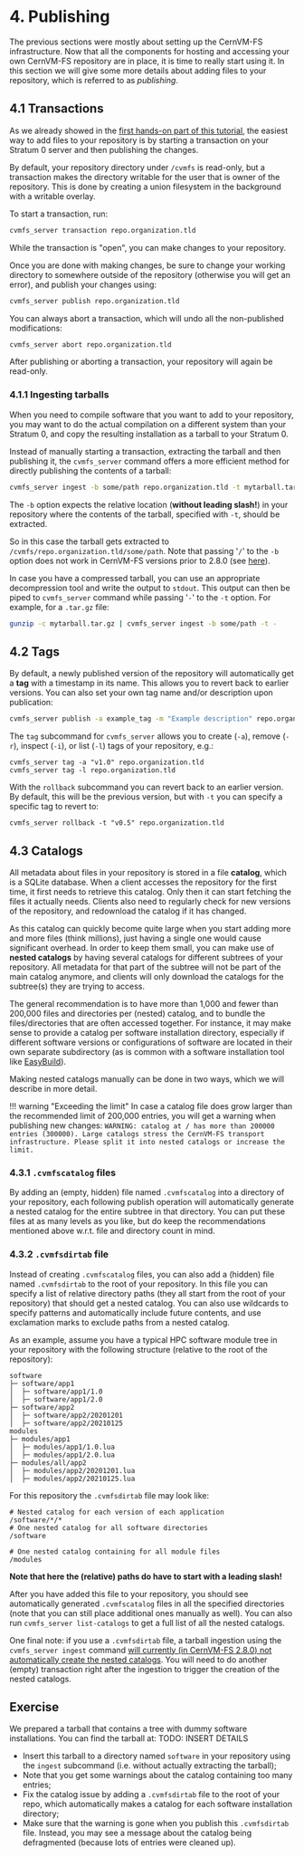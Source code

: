 # 4. Publishing

The previous sections were mostly about setting up the CernVM-FS infrastructure. Now that all the components for hosting and accessing your own CernVM-FS repository are in place, it is time to really start using it.
In this section we will give some more details about adding files to your repository, which is referred to as *publishing*.

## 4.1 Transactions

As we already showed in the [first hands-on part of this tutorial](02_stratum0_client.md),
the easiest way to add files to your repository is by starting a transaction on your Stratum 0 server
and then publishing the changes.

By default, your repository directory under `/cvmfs` is read-only, but a transaction makes the directory writable for the user that is owner of the repository. This is done by creating a union filesystem in the background
with a writable overlay.

To start a transaction, run:

```bash
cvmfs_server transaction repo.organization.tld
```

While the transaction is "open", you can make changes to your repository.

Once you are done with making changes, be sure to change your working directory to somewhere outside of the
repository (otherwise you will get an error), and publish your changes using:
```bash
cvmfs_server publish repo.organization.tld
```

You can always abort a transaction, which will undo all the non-published modifications:
```bash
cvmfs_server abort repo.organization.tld
```

After publishing or aborting a transaction, your repository will again be read-only.

### 4.1.1 Ingesting tarballs

When you need to compile software that you want to add to your repository, you may want to do the actual
compilation on a different system than your Stratum 0, and copy the resulting installation as a tarball
to your Stratum 0.

Instead of manually starting a transaction, extracting the tarball and then publishing it,
the `cvmfs_server` command offers a more efficient method for directly publishing the contents of a tarball:
```bash
cvmfs_server ingest -b some/path repo.organization.tld -t mytarball.tar
```
The `-b` option expects the relative location (**without leading slash!**) in your repository where the contents of the tarball,
specified with `-t`, should be extracted.

So in this case the tarball gets extracted to `/cvmfs/repo.organization.tld/some/path`.
Note that passing '`/`' to the `-b` option does not work
in CernVM-FS versions prior to 2.8.0 (see [here](https://github.com/cvmfs/cvmfs/pull/2581)).

In case you have a compressed tarball, you can use an appropriate decompression tool and write the output to `stdout`.
This output can then be piped to `cvmfs_server` command while passing '`-`' to the `-t` option. For example, for a `.tar.gz` file:
```bash
gunzip -c mytarball.tar.gz | cvmfs_server ingest -b some/path -t -
```


## 4.2 Tags

By default, a newly published version of the repository will automatically get a **tag** with a timestamp in its name. This allows you to revert back to earlier versions.
You can also set your own tag name and/or description upon publication:
```bash
cvmfs_server publish -a example_tag -m "Example description" repo.organization.tld
```

The `tag` subcommand for `cvmfs_server` allows you to create (`-a`), remove (`-r`), inspect (`-i`), or list (`-l`) tags of your repository, e.g.:
```
cvmfs_server tag -a "v1.0" repo.organization.tld
cvmfs_server tag -l repo.organization.tld
```

With the `rollback` subcommand you can revert back to an earlier version. By default, this will be the previous version, but with `-t` you can specify a specific tag to revert to:
```
cvmfs_server rollback -t "v0.5" repo.organization.tld
```

## 4.3 Catalogs

All metadata about files in your repository is stored in a file **catalog**, which is a SQLite database. When a client accesses the repository for the first time, it first needs to retrieve this catalog. Only then it can start fetching the files it actually needs. Clients also need to regularly check for new versions of the repository, and redownload the catalog if it has changed.

As this catalog can quickly become quite large when you start adding more and more files (think millions), just having a single one would cause significant overhead.  In order to keep them small, you can make use of **nested catalogs** by having several catalogs for different subtrees of your repository. All metadata for that part of the subtree will not be part of the main catalog anymore, and clients will only download the catalogs for the subtree(s) they are trying to access.

The general recommendation is to have more than 1,000 and fewer than 200,000 files and directories per (nested) catalog, and to bundle the files/directories that are often accessed together. For instance, it may make sense to provide a catalog per software installation directory, especially if different software versions or
configurations of software are located in their own separate subdirectory (as is common with a software installation
tool like [EasyBuild](https://easybuild.io)).


Making nested catalogs manually can be done in two ways, which we will describe in more detail.

!!! warning "Exceeding the limit"
    In case a catalog file does grow larger than the recommended limit of 200,000 entries, you will get a warning when publishing new changes:
    ```
    WARNING: catalog at / has more than 200000 entries (300000). Large catalogs stress the CernVM-FS transport infrastructure. Please split it into nested catalogs or increase the limit.
    ```


### 4.3.1 `.cvmfscatalog` files

By adding an (empty, hidden) file named `.cvmfscatalog` into a directory of your repository, each following publish operation will automatically generate a nested catalog for the entire subtree in that directory. You can put these files at as many levels as you like, but do keep the recommendations mentioned above w.r.t. file and directory count in mind.

### 4.3.2 `.cvmfsdirtab` file

Instead of creating `.cvmfscatalog` files, you can also add a (hidden) file named `.cvmfsdirtab` to the root of your repository. In this file you can specify a list of relative directory paths (they all start from the root of your repository) that should get a nested catalog. You can also use wildcards to specify patterns and automatically include future contents, and use exclamation marks to exclude paths from a nested catalog.

As an example, assume you have a typical HPC software module tree in your repository with the following
structure (relative to the root of the repository):
```
software
├─ software/app1
│  ├─ software/app1/1.0
│  ├─ software/app1/2.0
├─ software/app2
│  ├─ software/app2/20201201
│  ├─ software/app2/20210125
modules
├─ modules/app1
│  ├─ modules/app1/1.0.lua
│  ├─ modules/app1/2.0.lua
├─ modules/all/app2
│  ├─ modules/app2/20201201.lua
│  ├─ modules/app2/20210125.lua
```

For this repository the `.cvmfsdirtab` file may look like:
```
# Nested catalog for each version of each application
/software/*/*
# One nested catalog for all software directories
/software

# One nested catalog containing for all module files
/modules
```

**Note that here the (relative) paths do have to start with a leading slash!**

After you have added this file to your repository, you should see automatically generated `.cvmfscatalog` files in all the specified directories (note that you can still place additional ones manually as well). You can also run `cvmfs_server list-catalogs` to get a full list of all the nested catalogs.

One final note: if you use a `.cvmfsdirtab` file, a tarball ingestion using the `cvmfs_server ingest` command
[will currently (in CernVM-FS 2.8.0) not automatically create the nested catalogs](https://sft.its.cern.ch/jira/browse/CVM-1968).
You will need to do another (empty) transaction right after the ingestion to trigger the creation of the nested catalogs.


## Exercise
We prepared a tarball that contains a tree with dummy software installations. You can find the tarball at:
TODO: INSERT DETAILS

- Insert this tarball to a directory named `software` in your repository using the `ingest` subcommand (i.e. without actually extracting the tarball);
- Note that you get some warnings about the catalog containing too many entries;
- Fix the catalog issue by adding a `.cvmfsdirtab` file to the root of your repo, which automatically makes a catalog for each software installation directory;
- Make sure that the warning is gone when you publish this `.cvmfsdirtab` file. Instead, you may see a message about the catalog being defragmented (because lots of entries were cleaned up).
